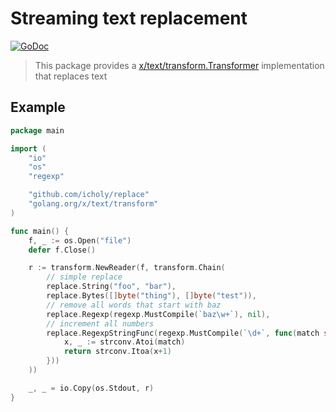 # Streaming text replacement

[![GoDoc](https://godoc.org/github.com/icholy/replace?status.svg)](https://godoc.org/github.com/icholy/replace)

> This package provides a [x/text/transform.Transformer](https://godoc.org/golang.org/x/text/transform#Transformer)
> implementation that replaces text

## Example

``` go
package main

import (
	"io"
	"os"
	"regexp"

	"github.com/icholy/replace"
	"golang.org/x/text/transform"
)

func main() {
	f, _ := os.Open("file")
	defer f.Close()

	r := transform.NewReader(f, transform.Chain(
		// simple replace
		replace.String("foo", "bar"),
		replace.Bytes([]byte("thing"), []byte("test")),
		// remove all words that start with baz
		replace.Regexp(regexp.MustCompile(`baz\w+`), nil),
		// increment all numbers
		replace.RegexpStringFunc(regexp.MustCompile(`\d+`, func(match string) string {
			x, _ := strconv.Atoi(match)
			return strconv.Itoa(x+1)
		}))
	))

	_, _ = io.Copy(os.Stdout, r)
}
```
